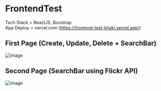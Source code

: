 # FrontendTest
Tech Stack = ReactJS, Boostrap 
<br/>
App Deploy = vercel.com (https://frontend-test-khaki.vercel.app/)
<br/>
## First Page (Create, Update, Delete + SearchBar)
![image](https://user-images.githubusercontent.com/83393544/193313153-fa616441-40f8-437b-9f0a-cd0ac6229036.png)

## Second Page (SearchBar using Flickr API)
![image](https://user-images.githubusercontent.com/83393544/193313695-a866f6fc-ac2d-4da8-b3c2-4d71cd6c894d.png)
